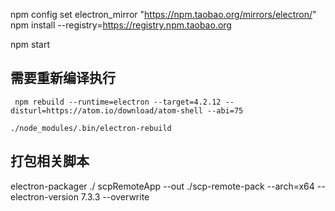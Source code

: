 npm config set electron_mirror "https://npm.taobao.org/mirrors/electron/"
npm install --registry=https://registry.npm.taobao.org


npm start


## 需要重新编译执行


```
 npm rebuild --runtime=electron --target=4.2.12 --disturl=https://atom.io/download/atom-shell --abi=75

./node_modules/.bin/electron-rebuild
```


## 打包相关脚本
  electron-packager ./ scpRemoteApp --out ./scp-remote-pack   --arch=x64 --electron-version 7.3.3  --overwrite